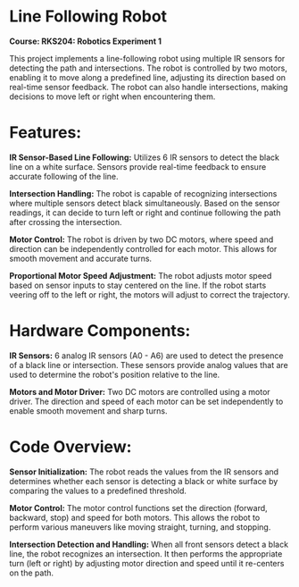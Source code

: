 # Line Following Robot

**Course: RKS204: Robotics Experiment 1**

This project implements a line-following robot using multiple IR sensors for detecting the path and intersections. The robot is controlled by two motors, enabling it to move along a predefined line, adjusting its direction based on real-time sensor feedback. The robot can also handle intersections, making decisions to move left or right when encountering them.


# Features:

**IR Sensor-Based Line Following:**
Utilizes 6 IR sensors to detect the black line on a white surface. Sensors provide real-time feedback to ensure accurate following of the line.

**Intersection Handling:**
The robot is capable of recognizing intersections where multiple sensors detect black simultaneously. Based on the sensor readings, it can decide to turn left or right and continue following the path after crossing the intersection.

**Motor Control:**
The robot is driven by two DC motors, where speed and direction can be independently controlled for each motor. This allows for smooth movement and accurate turns.

**Proportional Motor Speed Adjustment:**
The robot adjusts motor speed based on sensor inputs to stay centered on the line. If the robot starts veering off to the left or right, the motors will adjust to correct the trajectory.

# Hardware Components:
**IR Sensors:**
6 analog IR sensors (A0 - A6) are used to detect the presence of a black line or intersection. These sensors provide analog values that are used to determine the robot's position relative to the line.

**Motors and Motor Driver:**
Two DC motors are controlled using a motor driver. The direction and speed of each motor can be set independently to enable smooth movement and sharp turns.

# Code Overview:
**Sensor Initialization:**
The robot reads the values from the IR sensors and determines whether each sensor is detecting a black or white surface by comparing the values to a predefined threshold.

**Motor Control:**
The motor control functions set the direction (forward, backward, stop) and speed for both motors. This allows the robot to perform various maneuvers like moving straight, turning, and stopping.

**Intersection Detection and Handling:**
When all front sensors detect a black line, the robot recognizes an intersection. It then performs the appropriate turn (left or right) by adjusting motor direction and speed until it re-centers on the path.
